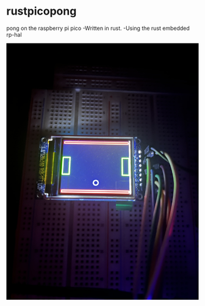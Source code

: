 # rustpicopong
pong on the raspberry pi pico 
-Written in rust. 
-Using the rust embedded rp-hal 

![running game through ST7735](IMG_8149.jpg)
